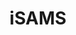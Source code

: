 ---
layout: landing
title: iSAMS
lead: Chrome Extension for iSAMS MIS
permalink: /extensions/isams
---